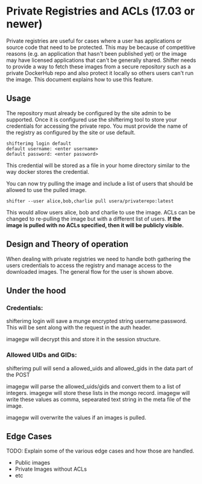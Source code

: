 # Private Registries and ACLs (17.03 or newer)

Private registries are useful for cases where a user has applications or source
code that need to be protected.  This may be because of competitive reasons
(e.g. an application that hasn't been published yet) or the image may have
licensed applications that can't be generally shared.  Shifter needs to
provide a way to fetch these images from a secure repository such as a private
DockerHub repo and also protect it locally so others users can't run the image.
This document explains how to use this feature.

## Usage

The repository must already be configured by the site admin to be supported.
Once it is configured use the shifterimg tool to store your credentials for
accessing the private repo.  You must provide the name of the registry as
configured by the site or use default.

    shifterimg login default
    default username: <enter username>
    default password: <enter password>

This credential will be stored as a file in your home directory similar to the way docker stores the credential.

You can now try pulling the image and include a list of users that should be allowed to use the pulled image.

    shifter --user alice,bob,charlie pull usera/privaterepo:latest

This would allow users alice, bob and charlie to use the image.  ACLs can be changed to re-pulling the image but with a different list of users.  **If the image is pulled with no ACLs specified, then it will be publicly visible.**

## Design and Theory of operation

When dealing with private registries we need to handle both gathering
the users credentials to access the registry and manage access to the
downloaded images.  The general flow for the user is shown above.

## Under the hood

### Credentials:

shifterimg login will save a munge encrypted string username:password.
This will be sent along with the request in the auth header.

imagegw will decrypt this and store it in the session structure.


### Allowed UIDs and GIDs:

shifterimg pull will send a allowed_uids and allowed_gids in the data part of the
POST

imagegw will parse the allowed_uids/gids and convert them to a list of integers.
imagegw will store these lists in the mongo record.
imagegw will write these values as comma, sepearated text string in the meta
        file of the image.

imagegw will overwrite the values if an images is pulled.

## Edge Cases

TODO: Explain some of the various edge cases and how those are
handled.

   * Public images
   * Private Images without ACLs
   * etc
